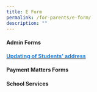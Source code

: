 ```yaml
---
title: E Form
permalink: /for-parents/e-form/
description: ""
---
```

<h4>Admin Forms</h4>
<a href="/files/form%20c%20(address%20updates).pdf" target="_blank" rel="noopener noreferrer"><span style="text-decoration:none;color:#1A7BDF; font-weight:bold;">Updating of Students' address</span></a>

<h4>Payment Matters Forms</h4>

<h4>School Services</h4>
